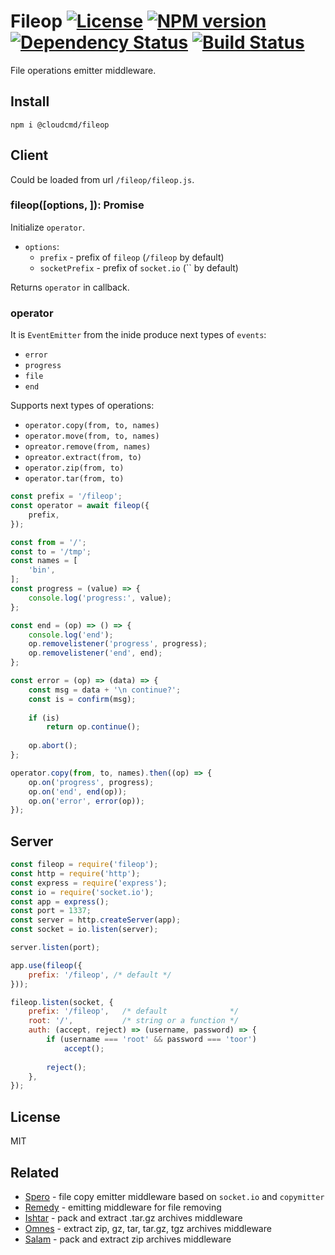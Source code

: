# Fileop [![License][LicenseIMGURL]][LicenseURL] [![NPM version][NPMIMGURL]][NPMURL] [![Dependency Status][DependencyStatusIMGURL]][DependencyStatusURL] [![Build Status][BuildStatusIMGURL]][BuildStatusURL]

File operations emitter middleware.

## Install

```
npm i @cloudcmd/fileop
```

## Client

Could be loaded from url `/fileop/fileop.js`.

### fileop([options, ]): Promise

Initialize `operator`.

- `options`:
  - `prefix` - prefix of `fileop` (`/fileop` by default)
  - `socketPrefix` - prefix of `socket.io` (`` by default)

Returns `operator` in callback.

### operator

It is `EventEmitter` from the inide produce next types of `events`:

- `error`
- `progress`
- `file`
- `end`

Supports next types of operations:

- `operator.copy(from, to, names)`
- `operator.move(from, to, names)`
- `opreator.remove(from, names)`
- `opreator.extract(from, to)`
- `operator.zip(from, to)`
- `operator.tar(from, to)`

```js
const prefix = '/fileop';
const operator = await fileop({
    prefix,
});

const from = '/';
const to = '/tmp';
const names = [
    'bin',
];
const progress = (value) => {
    console.log('progress:', value);
};

const end = (op) => () => {
    console.log('end');
    op.removelistener('progress', progress);
    op.removelistener('end', end);
};

const error = (op) => (data) => {
    const msg = data + '\n continue?';
    const is = confirm(msg);
    
    if (is)
        return op.continue();
    
    op.abort();
};

operator.copy(from, to, names).then((op) => {
    op.on('progress', progress);
    op.on('end', end(op));
    op.on('error', error(op));
});
```

## Server

```js
const fileop = require('fileop');
const http = require('http');
const express = require('express');
const io = require('socket.io');
const app = express();
const port = 1337;
const server = http.createServer(app);
const socket = io.listen(server);

server.listen(port);

app.use(fileop({
    prefix: '/fileop', /* default */
}));

fileop.listen(socket, {
    prefix: '/fileop',   /* default              */
    root: '/',           /* string or a function */
    auth: (accept, reject) => (username, password) => {
        if (username === 'root' && password === 'toor')
            accept();
        
        reject();
    },
});
```

## License

MIT

## Related

- [Spero](https://github.com/cloudcmd/node-spero "Spero") - file copy emitter middleware based on `socket.io` and `copymitter`
- [Remedy](https://github.com/coderaiser/node-remedy "Remedy") - emitting middleware for file removing
- [Ishtar](https://github.com/coderaiser/node-ishtar "Ishtar") - pack and extract .tar.gz archives middleware
- [Omnes](https://github.com/cloudcmd/node-omnes "Omnes") - extract zip, gz, tar, tar.gz, tgz archives middleware
- [Salam](https://github.com/coderaiser/node-salam "Salam") - pack and extract zip archives middleware

[NPMIMGURL]: https://img.shields.io/npm/v/@cloudcmd/fileop.svg?style=flat
[DependencyStatusIMGURL]: https://img.shields.io/david/cloudcmd/node-fileop.svg?style=flat
[LicenseIMGURL]: https://img.shields.io/badge/license-MIT-317BF9.svg?style=flat
[BuildStatusIMGURL]: https://img.shields.io/travis/cloudcmd/node-fileop/master.svg?style=flat
[NPMURL]: https://npmjs.org/package/@cloudcmd/fileop "npm"
[DependencyStatusURL]: https://david-dm.org/cloudcmd/node-fileop "Dependency Status"
[LicenseURL]: https://tldrlegal.com/license/mit-license "MIT License"
[BuildStatusURL]: https://travis-ci.org/cloudcmd/node-fileop "Build Status"
